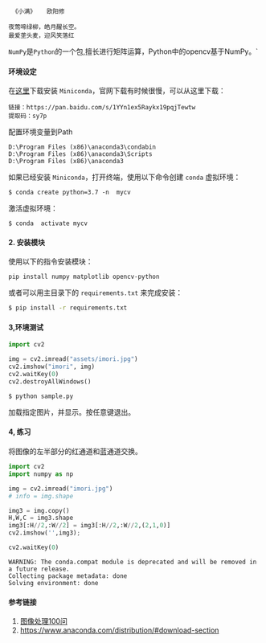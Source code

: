 

```
 《小满》   欧阳修
 
夜莺啼绿柳，皓月醒长空。
最爱垄头麦，迎风笑落红
```

`NumPy`是`Python`的一个包,擅长进行矩阵运算，Python中的opencv基于NumPy。`

#### 环境设定

在[这里](https://conda.io/miniconda.html)下载安装 `Miniconda`，官网下载有时候很慢，可以从这里下载：

```
链接：https://pan.baidu.com/s/1YYn1ex5Raykx19pqjTewtw 
提取码：sy7p 
```

配置环境变量到Path

```
D:\Program Files (x86)\anaconda3\condabin
D:\Program Files (x86)\anaconda3\Scripts
D:\Program Files (x86)\anaconda3
```

如果已经安装 `Miniconda`，打开终端，使用以下命令创建 `conda` 虚拟环境：

```
$ conda create python=3.7 -n  mycv
```

激活虚拟环境：

```
$ conda  activate mycv
```

#### 2. 安装模块

使用以下的指令安装模块：

```
pip install numpy matplotlib opencv-python
```

或者可以用主目录下的 `requirements.txt` 来完成安装：

```bash
$ pip install -r requirements.txt
```

#### 3,环境测试

```python
import cv2

img = cv2.imread("assets/imori.jpg")
cv2.imshow("imori", img)
cv2.waitKey(0)
cv2.destroyAllWindows()
```



```
$ python sample.py
```

加载指定图片，并显示。按任意键退出。



#### 4, 练习

将图像的左半部分的红通道和蓝通道交换。



```python
import cv2
import numpy as np

img = cv2.imread("imori.jpg")
# info = img.shape

img3 = img.copy()
H,W,C = img3.shape
img3[:H//2,:W//2] = img3[:H//2,:W//2,(2,1,0)]
cv2.imshow('',img3);

cv2.waitKey(0)

```





```
WARNING: The conda.compat module is deprecated and will be removed in a future release.
Collecting package metadata: done
Solving environment: done

```



#### 参考链接

1. [图像处理100问](https://github.com/gzr2017/ImageProcessing100Wen)
2. https://www.anaconda.com/distribution/#download-section

